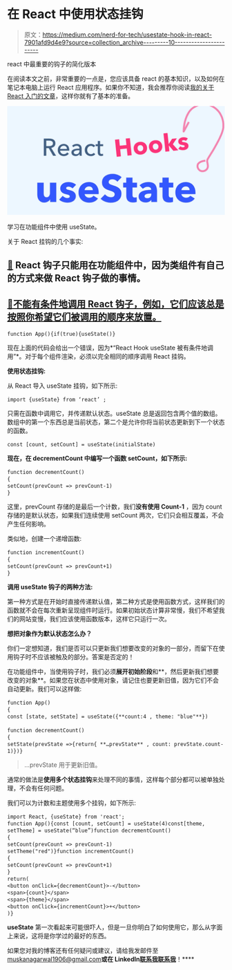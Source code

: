 # 在 React 中使用状态挂钩

> 原文：<https://medium.com/nerd-for-tech/usestate-hook-in-react-7901afd9d4e9?source=collection_archive---------10----------------------->

react 中最重要的钩子的简化版本

在阅读本文之前，非常重要的一点是，您应该具备 react 的基本知识，以及如何在笔记本电脑上运行 React 应用程序。如果你不知道，我会推荐你阅读[我的关于 React 入门的文章](/codechef-vit/how-to-get-started-with-react-9fbbdab60a56)，这样你就有了基本的准备。

![](img/35555060af0ca33e5fda152faf0def2c.png)

学习在功能组件中使用 useState。

关于 React 挂钩的几个事实:

## [📌](https://emojipedia.org/pushpin/) React 钩子只能用在功能组件中，因为类组件有自己的方式来做 React 钩子做的事情。

## [📌不能有条件地调用 React 钩子，例如，它们应该总是按照你希望它们被调用的顺序来放置。](https://emojipedia.org/pushpin/)

```
function App(){if(true){useState()}
```

现在上面的代码会给出一个错误，因为*“React Hook useState 被有条件地调用”*。对于每个组件渲染，必须以完全相同的顺序调用 React 挂钩。

**使用状态挂钩:**

从 React 导入 useState 挂钩，如下所示:

```
import {useState} from ‘react’ ;
```

只需在函数中调用它，并传递默认状态。useState 总是返回包含两个值的数组。数组中的第一个东西总是当前状态，第二个是允许你将当前状态更新到下一个状态的函数。

```
const [count, setCount] = useState(initialState)
```

**现在，在 decrementCount 中编写一个函数 setCount，如下所示:**

```
function decrementCount()
{
setCount(prevCount => prevCount-1)
}
```

这里，prevCount 存储的是最后一个计数，我们**没有使用 Count-1** ，因为 count 存储的是默认状态，如果我们连续使用 setCount 两次，它们只会相互覆盖，不会产生任何影响。

类似地，创建一个递增函数:

```
function incrementCount()
{
setCount(prevCount => prevCount+1)
}
```

**调用 useState 钩子的两种方法:**

第一种方式是在开始时直接传递默认值，第二种方式是使用函数方式，这样我们的函数就不会在每次重新呈现组件时运行。如果初始状态计算非常慢，我们不希望我们的网站变慢，我们应该使用函数版本，这样它只运行一次。

**想把对象作为默认状态怎么办？**

你们一定想知道，我们是否可以只更新我们想要改变的对象的一部分，而留下在使用钩子时不应该被触及的部分。答案是否定的！

在功能组件中，当使用钩子时，我们必须**展开初始阶段**和**，然后更新我们想要改变的对象**。如果您在状态中使用对象，请记住也要更新旧值，因为它们不会自动更新。我们可以这样做:

```
function App()
{
const [state, setState] = useState({**count:4 , theme: "blue"**})

function decrementCount()
{
setState(prevState =>{return{ **…prevState** , count: prevState.count-1)})}
```

> …prevState 用于更新旧值。

通常的做法是**使用多个状态挂钩**来处理不同的事情，这样每个部分都可以被单独处理，不会有任何问题。

我们可以为计数和主题使用多个挂钩，如下所示:

```
import React, {useState} from 'react';
function App(){const [count, setCount] = useState(4)const[theme, setTheme] = useState(“blue”)function decrementCount()
{
setCount(prevCount => prevCount-1)
setTheme("red")}function incrementCount()
{
setCount(prevCount => prevCount+1)
}
return(
<button onClick={decrementCount}>-</button>
<span>{count}</span>
<span>{theme}</span>
<button onClick={incrementCount}>+</button>
)}
```

**useState** 第一次看起来可能很吓人，但是一旦你明白了如何使用它，那么从字面上来说，这将是你学过的最好的东西。

如果您对我的博客还有任何疑问或建议，请给我发邮件至 muskanagarwal1906@gmail.com**或在 LinkedIn[联系我**联系我**](https://www.linkedin.com/in/muskanagarwall/)**！****